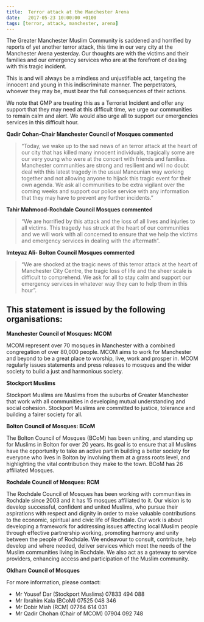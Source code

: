 ```yaml
---
title:  Terror attack at the Manchester Arena
date:   2017-05-23 10:00:00 +0100
tags: [terror, attack, manchester, arena]
---
```


The Greater Manchester Muslim Community is saddened and horrified by reports of yet another terror attack, this time in our very city at the Manchester Arena yesterday.  Our thoughts are with the victims and their families and our emergency services who are at the forefront of dealing with this tragic incident.

This is and will always be a mindless and unjustifiable act, targeting the innocent and young in this indiscriminate manner. The perpetrators, whoever they may be, must bear the full consequences of their actions.

We note that GMP are treating this as a Terrorist Incident and offer any support that they may need at this difficult time, we urge our communities to remain calm and alert. We would also urge all to support our emergencies services in this difficult hour.

**Qadir Cohan-Chair Manchester Council of Mosques commented**
> “Today, we wake up to the sad news of an terror attack at the heart of our city that has killed many innocent individuals, tragically some are our very young who were at the concert with friends and families. Manchester communities are strong and resilient and will no doubt deal with this latest tragedy in the usual Mancunian way working together and not allowing anyone to hijack this tragic event for their own agenda. We ask all communities to be extra vigilant over the coming weeks and support our police service with any information that they may have to prevent any further incidents.”

**Tahir Mahmood-Rochdale Council Mosques commented**
> “We are horrified by this attack and the loss of all lives and injuries to all victims. This tragedy has struck at the heart of our communities and we will work with all concerned to ensure that we help the victims and emergency services in dealing with the aftermath”.

**Imteyaz Ali- Bolton Council Mosques commented**
> “We are shocked at the tragic news of this terror attack at the heart of Manchester City Centre, the tragic loss of life and the sheer scale is difficult to comprehend. We ask for all to stay calm and support our emergency services in whatever way they can to help them in this hour”.

## This statement is issued by the following organisations:

**Manchester Council of Mosques: MCOM**

MCOM represent over 70 mosques in Manchester with a combined congregation of over 80,000 people. MCOM aims to work for Manchester and beyond to be a great place to worship, live, work and prosper in. MCOM regularly issues statements and press releases to mosques and the wider society to build a just and harmonious society.

**Stockport Muslims**

Stockport Muslims are Muslims from the suburbs of Greater Manchester that work with all communities in developing mutual understanding and social cohesion. Stockport Muslims are committed to justice, tolerance and building a fairer society for all.

**Bolton Council of Mosques: BCoM**

The Bolton Council of Mosques (BCoM) has been uniting, and standing up for Muslims in Bolton for over 20 years. Its goal is to ensure that all Muslims have the opportunity to take an active part in building a better society for everyone who lives in Bolton by involving them at a grass roots level, and highlighting the vital contribution they make to the town. BCoM has 26 affiliated Mosques.

**Rochdale Council of Mosques: RCM**

The Rochdale Council of Mosques has been working with communities in Rochdale since 2003 and it has 15 mosques affiliated to it. Our vision is to develop successful, confident and united Muslims, who pursue their aspirations with respect and dignity in order to make valuable contributions to the economic, spiritual and civic life of Rochdale. Our work is about developing a framework for addressing issues affecting local Muslim people through effective partnership working, promoting harmony and unity between the people of Rochdale. We endeavour to consult, contribute, help develop and where needed, deliver services which meet the needs of the Muslim communities living in Rochdale. We also act as a gateway to service providers, enhancing access and participation of the Muslim community.

**Oldham Council of Mosques**

For more information, please contact:

* Mr Yousef Dar (Stockport Muslims) 07833 494 088
* Mr Ibrahim Kala (BCoM) 07525 048 346
* Mr Dobir Miah (RCM) 07764 614 031
* Mr Qadir Chohan (Chair of MCOM) 07904 092 748
